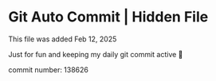 # Git Auto Commit | Hidden File

This file was added Feb 12, 2025

Just for fun and keeping my daily git commit active 🤪

commit number: 138626
